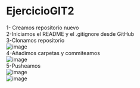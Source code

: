 # EjercicioGIT2

1- Creamos repositorio nuevo <br>
2-Iniciamos el README y el .gitignore desde GitHub<br>
3-Clonamos repositorio <br>
![image](https://user-images.githubusercontent.com/113994483/202223905-7e5d119e-66df-4a78-a95b-257e9cd9994b.png)
<br>
4-Añadimos carpetas y commiteamos<br>
![image](https://user-images.githubusercontent.com/113994483/202222110-0159ee4a-2ff4-4fcc-b640-5efe7a8cadad.png)<br>
5-Pusheamos<br>
![image](https://user-images.githubusercontent.com/113994483/202222384-f9e6338e-f62e-43f4-9734-03a59a067214.png)<br>
![image](https://user-images.githubusercontent.com/113994483/202222583-d0226e33-f1c1-4246-b1b9-12ec7b92e136.png)<br>






